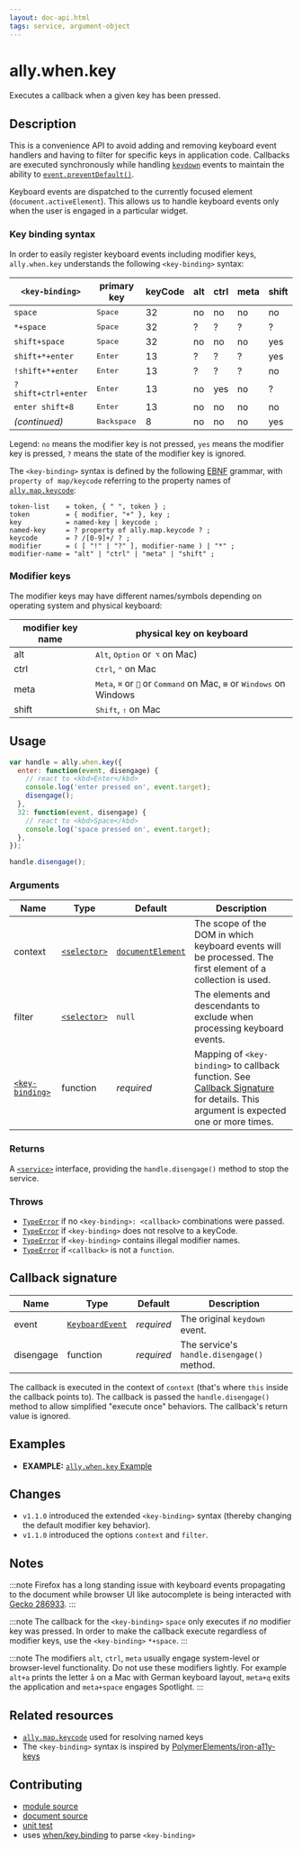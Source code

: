 ```yaml
---
layout: doc-api.html
tags: service, argument-object
---
```


# ally.when.key

Executes a callback when a given key has been pressed.


## Description

This is a convenience API to avoid adding and removing keyboard event handlers and having to filter for specific keys in application code. Callbacks are executed synchronously while handling [`keydown`](https://developer.mozilla.org/en-US/docs/Web/Events/keydown) events to maintain the ability to [`event.preventDefault()`](https://developer.mozilla.org/en/docs/Web/API/Event/preventDefault).

Keyboard events are dispatched to the currently focused element (`document.activeElement`). This allows us to handle keyboard events only when the user is engaged in a particular widget.

### Key binding syntax

In order to easily register keyboard events including modifier keys, `ally.when.key` understands the following `<key-binding>` syntax:

| `<key-binding>` | primary key | keyCode | alt | ctrl | meta | shift |
|-----------------|-------------|---------|-----|------|-------|------|
| `space` | <kbd>Space</kbd> | 32 | no | no | no | no |
| `*+space` | <kbd>Space</kbd> | 32 | ? | ? | ? | ? |
| `shift+space` | <kbd>Space</kbd> | 32 | no | no | no | yes |
| `shift+*+enter` | <kbd>Enter</kbd> | 13 | ? | ? | ? | yes |
| `!shift+*+enter` | <kbd>Enter</kbd> | 13 | ? | ? | ? | no |
| `?shift+ctrl+enter` | <kbd>Enter</kbd> | 13 | no | yes | no | ? |
| `enter shift+8` | <kbd>Enter</kbd> | 13 | no | no | no | no |
| *(continued)* | <kbd>Backspace</kbd> | 8 | no | no | no | yes |

Legend: `no` means the modifier key is not pressed, `yes` means the modifier key is pressed, `?` means the state of the modifier key is ignored.

The `<key-binding>` syntax is defined by the following [EBNF](https://en.wikipedia.org/wiki/Extended_Backus%E2%80%93Naur_Form) grammar, with `property of map/keycode` referring to the property names of [`ally.map.keycode`](../map/keycode.md):

```ebnf
token-list    = token, { " ", token } ;
token         = { modifier, "+" }, key ;
key           = named-key | keycode ;
named-key     = ? property of ally.map.keycode ? ;
keycode       = ? /[0-9]+/ ? ;
modifier      = ( [ "!" | "?" ], modifier-name ) | "*" ;
modifier-name = "alt" | "ctrl" | "meta" | "shift" ;
```

### Modifier keys

The modifier keys may have different names/symbols depending on operating system and physical keyboard:

| modifier key name | physical key on keyboard |
|-------------------|--------------------------|
| alt | <kbd>Alt</kbd>, <kbd>Option</kbd> or<kbd> ⌥</kbd> on Mac) |
| ctrl | <kbd>Ctrl</kbd>, <kbd>⌃</kbd> on Mac |
| meta | <kbd>Meta</kbd>, <kbd> ⌘</kbd> or <kbd></kbd> or <kbd>Command</kbd> on Mac, <kbd>⊞</kbd> or <kbd>Windows</kbd> on Windows |
| shift | <kbd>Shift</kbd>, <kbd>⇧</kbd> on Mac |


## Usage

```js
var handle = ally.when.key({
  enter: function(event, disengage) {
    // react to <kbd>Enter</kbd>
    console.log('enter pressed on', event.target);
    disengage();
  },
  32: function(event, disengage) {
    // react to <kbd>Space</kbd>
    console.log('space pressed on', event.target);
  },
});

handle.disengage();
```

### Arguments

| Name | Type | Default | Description |
| ---- | ---- | ------- | ----------- |
| context | [`<selector>`](../concepts.md#selector) | [`documentElement`](https://developer.mozilla.org/en-US/docs/Web/API/Document/documentElement) | The scope of the DOM in which keyboard events will be processed. The first element of a collection is used. |
| filter | [`<selector>`](../concepts.md#selector) | `null` | The elements and descendants to exclude when processing keyboard events. |
| [`<key-binding>`](#key-binding-syntax) | function | *required* | Mapping of `<key-binding>` to callback function. See [Callback Signature](#callback-signature) for details. This argument is expected one or more times. |

### Returns

A [`<service>`](../concepts.md#service) interface, providing the `handle.disengage()` method to stop the service.

### Throws

* [`TypeError`](https://developer.mozilla.org/en-US/docs/Web/JavaScript/Reference/Global_Objects/TypeError) if no `<key-binding>: <callback>` combinations were passed.
* [`TypeError`](https://developer.mozilla.org/en-US/docs/Web/JavaScript/Reference/Global_Objects/TypeError) if `<key-binding>` does not resolve to a keyCode.
* [`TypeError`](https://developer.mozilla.org/en-US/docs/Web/JavaScript/Reference/Global_Objects/TypeError) if `<key-binding>` contains illegal modifier names.
* [`TypeError`](https://developer.mozilla.org/en-US/docs/Web/JavaScript/Reference/Global_Objects/TypeError) if `<callback>` is not a `function`.


## Callback signature

| Name | Type | Default | Description |
| ---- | ---- | ------- | ----------- |
| event | [`KeyboardEvent`](https://developer.mozilla.org/en-US/docs/Web/API/KeyboardEvent) | *required* | The original `keydown` event. |
| disengage | function | *required* | The service's `handle.disengage()` method. |

The callback is executed in the context of `context` (that's where `this` inside the callback points to). The callback is passed the `handle.disengage()` method to allow simplified "execute once" behaviors. The callback's return value is ignored.


## Examples

* **EXAMPLE:** [`ally.when.key` Example](./key.example.html)


## Changes

* `v1.1.0` introduced the extended `<key-binding>` syntax (thereby changing the default modifier key behavior).
* `v1.1.0` introduced the options `context` and `filter`.


## Notes

:::note
Firefox has a long standing issue with keyboard events propagating to the document while browser UI like autocomplete is being interacted with [Gecko 286933](https://bugzilla.mozilla.org/show_bug.cgi?id=286933).
:::

:::note
The callback for the `<key-binding>` `space` only executes if *no* modifier key was pressed. In order to make the callback execute regardless of modifier keys, use the `<key-binding>` `*+space`.
:::

:::note
The modifiers `alt`, `ctrl`, `meta` usually engage system-level or browser-level functionality. Do not use these modifiers lightly. For example `alt+a` prints the letter `å` on a Mac with German keyboard layout, `meta+q` exits the application and `meta+space` engages Spotlight.
:::


## Related resources

* [`ally.map.keycode`](../map/keycode.md) used for resolving named keys
* The `<key-binding>` syntax is inspired by [PolymerElements/iron-a11y-keys](https://github.com/PolymerElements/iron-a11y-keys#grammar)


## Contributing

* [module source](https://github.com/medialize/ally.js/blob/master/src/when/key.js)
* [document source](https://github.com/medialize/ally.js/blob/master/docs/api/when/key.md)
* [unit test](https://github.com/medialize/ally.js/blob/master/test/unit/when.key.test.js)
* uses [when/key.binding](https://github.com/medialize/ally.js/blob/master/src/when/key.binding.js) to parse `<key-binding>`
